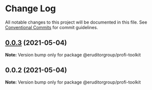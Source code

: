# Change Log

All notable changes to this project will be documented in this file.
See [Conventional Commits](https://conventionalcommits.org) for commit guidelines.

## [0.0.3](https://github.com/eruditorgroup/profi-design-system/compare/@eruditorgroup/profi-toolkit@0.0.2...@eruditorgroup/profi-toolkit@0.0.3) (2021-05-04)

**Note:** Version bump only for package @eruditorgroup/profi-toolkit





## 0.0.2 (2021-05-04)

**Note:** Version bump only for package @eruditorgroup/profi-toolkit
